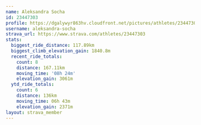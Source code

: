```yaml
---
name: Aleksandra Socha
id: 23447303
profile: https://dgalywyr863hv.cloudfront.net/pictures/athletes/23447303/14745546/4/large.jpg
username: aleksandra-socha
strava_url: https://www.strava.com/athletes/23447303
stats:
  biggest_ride_distance: 117.89km
  biggest_climb_elevation_gain: 1840.8m
  recent_ride_totals:
    count: 8
    distance: 167.11km
    moving_time: '08h 24m'
    elevation_gain: 3061m
  ytd_ride_totals:
    count: 6
    distance: 136km
    moving_time: 06h 43m
    elevation_gain: 2371m
layout: strava_member
--- 
```

